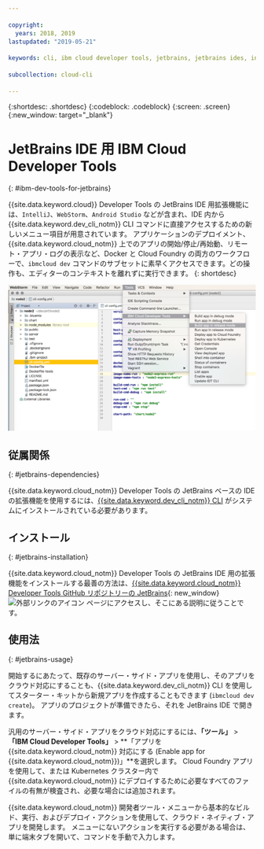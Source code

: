 ```yaml
---

copyright:
  years: 2018, 2019
lastupdated: "2019-05-21"

keywords: cli, ibm cloud developer tools, jetbrains, jetbrains ides, intellij, webstorm, android studio, ibmcloud dev, view remote logs, ibmcloud docker commands

subcollection: cloud-cli

---
```


{:shortdesc: .shortdesc}
{:codeblock: .codeblock}
{:screen: .screen}
{:new_window: target="_blank"}

# JetBrains IDE 用 IBM Cloud Developer Tools
{: #ibm-dev-tools-for-jetbrains}

{{site.data.keyword.cloud}} Developer Tools の JetBrains IDE 用拡張機能には、`IntelliJ`、`WebStorm`、`Android Studio` などが含まれ、IDE 内から {{site.data.keyword.dev_cli_notm}} CLI コマンドに直接アクセスするための新しいメニュー項目が用意されています。 アプリケーションのデプロイメント、{{site.data.keyword.cloud_notm}} 上でのアプリの開始/停止/再始動、リモート・アプリ・ログの表示など、Docker と Cloud Foundry の両方のワークフローで、`ibmcloud dev` コマンドのサブセットに素早くアクセスできます。どの操作も、エディターのコンテキストを離れずに実行できます。
{: shortdesc}

![WebStorm IDE 内で実行される IBM Cloud Developer Tools の画面キャプチャー。](jetbrains.png "WebStorm IDE 内で実行される {{site.data.keyword.cloud_notm}} Developer Tools のメニューの例")


## 従属関係
{: #jetbrains-dependencies}

{{site.data.keyword.cloud_notm}} Developer Tools の JetBrains ベースの IDE の拡張機能を使用するには、[{{site.data.keyword.dev_cli_notm}} CLI](/docs/cli?topic=cloud-cli-ibmcloud-cli#ibmcloud-cli) がシステムにインストールされている必要があります。

## インストール
{: #jetbrains-installation}

{{site.data.keyword.cloud_notm}} Developer Tools の JetBrains IDE 用の拡張機能をインストールする最善の方法は、[{{site.data.keyword.cloud_notm}} Developer Tools GitHub リポジトリーの JetBrains](https://github.com/IBM-Cloud/ibm-cloud-developer-tools/tree/master/jetbrains){: new_window} ![外部リンクのアイコン](../../icons/launch-glyph.svg "外部リンクのアイコン") ページにアクセスし、そこにある説明に従うことです。

## 使用法
{: #jetbrains-usage}

開始するにあたって、既存のサーバー・サイド・アプリを使用し、そのアプリをクラウド対応にすることも、{{site.data.keyword.dev_cli_notm}} CLI を使用してスターター・キットから新規アプリを作成することもできます (`ibmcloud dev create`)。 アプリのプロジェクトが準備できたら、それを JetBrains IDE で開きます。

汎用のサーバー・サイド・アプリをクラウド対応にするには、**「ツール」** > **「IBM Cloud Developer Tools」** > **「アプリを {{site.data.keyword.cloud_notm}} 対応にする (Enable app for {{site.data.keyword.cloud_notm}})」**を選択します。 Cloud Foundry アプリを使用して、または Kubernetes クラスター内で {{site.data.keyword.cloud_notm}} にデプロイするために必要なすべてのファイルの有無が検査され、必要な場合には追加されます。

{{site.data.keyword.cloud_notm}} 開発者ツール・メニューから基本的なビルド、実行、およびデプロイ・アクションを使用して、クラウド・ネイティブ・アプリを開発します。 メニューにないアクションを実行する必要がある場合は、単に端末タブを開いて、コマンドを手動で入力します。
